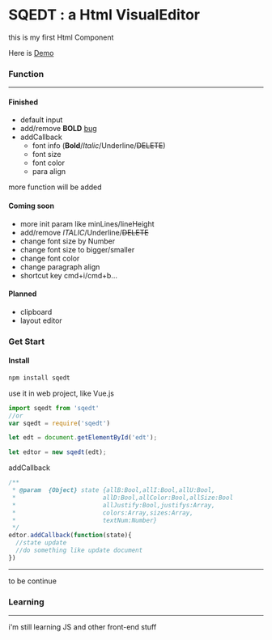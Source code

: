 # SQEDT : a Html VisualEditor

this is my first Html Component

Here is [Demo](https://marvelsq.github.io/Sqedt/)

### Function

***

#### Finished

* default input
* add/remove **BOLD** [bug](https://github.com/MarvelSQ/Sqedt/issues/5)
* addCallback
  * font info (**Bold**/*Italic*/Underline/~~DELETE~~)
  * font size
  * font color
  * para align

more function will be added

#### Coming soon

* more init param like minLines/lineHeight
* add/remove *ITALIC*/Underline/~~DELETE~~
* change font size by Number
* change font size to bigger/smaller
* change font color
* change paragraph align
* shortcut key cmd+i/cmd+b...

#### Planned

* clipboard
* layout editor

### Get Start

#### Install

```javascript
npm install sqedt
```

use it in web project, like Vue.js
```javascript
import sqedt from 'sqedt'
//or
var sqedt = require('sqedt')

let edt = document.getElementById('edt');

let edtor = new sqedt(edt);
```

addCallback
```javascript
/**
 * @param  {Object} state {allB:Bool,allI:Bool,allU:Bool,
 *                        allD:Bool,allColor:Bool,allSize:Bool
 *                        allJustify:Bool,justifys:Array,
 *                        colors:Array,sizes:Array,
 *                        textNum:Number}
 */
edtor.addCallback(function(state){
  //state update
  //do something like update document
})
```

***
to be continue


### Learning

***

i'm still learning JS and other front-end stuff
